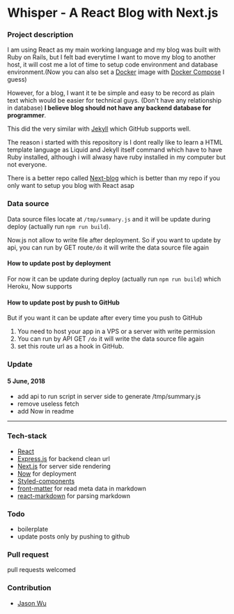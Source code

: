 # Whisper - A React Blog with Next.js

### Project description

I am using React as my main working language and my blog was built with Ruby on Rails, but I felt bad everytime I want to move my blog to another host, it will cost me a lot of time to setup code environment and database environment.(Now you can also set a [Docker](https://www.docker.com/) image with [Docker Compose](https://docs.docker.com/compose/) I guess)

However, for a blog, I want it te be simple and easy to be record as plain text which would be easier for technical guys. (Don't have any relationship in database) **I believe blog should not have any backend database for programmer**.

This did the very similar with [Jekyll](https://github.com/jekyll/jekyll) which GitHub supports well. 

The reason i started with this repository is I dont really like to learn a HTML template language as Liquid and Jekyll itself command which have to have Ruby installed, although i will alwasy have ruby installed in my computer but not everyone.

There is a better repo called [Next-blog](https://github.com/tscanlin/next-blog) which is better than my repo if you only want to setup you blog with React asap

### Data source
Data source files locate at `/tmp/summary.js` and it will be update during deploy (actually run `npm run build`).

Now.js not allow to write file after deployment. So if you want to update by api, you can run by GET route`/do` it will write the data source file again

#### How to update post by deployment
For now it can be update during deploy (actually run `npm run build`) which Heroku, Now supports

#### How to update post by push to GitHub
But if you want it can be update after every time you push to GitHub
 1. You need to host your app in a VPS or a server with write permission
 2. You can run by API GET `/do` it will write the data source file again
 3. set this route url as a hook in GitHub. 

### Update
#### 5 June, 2018
 - add api to run script in server side to generate /tmp/summary.js
 - remove useless fetch
 - add Now in readme

---

### Tech-stack
- [React](https://reactjs.org/) 
- [Express.js](https://expressjs.com/) for backend clean url
- [Next.js](https://github.com/zeit/next.js/) for server side rendering
- [Now](https://zeit.co/now) for deployment
- [Styled-components](https://www.styled-components.com/)
- [front-matter](https://github.com/jxson/front-matter) for read meta data in markdown
- [react-markdown](https://github.com/rexxars/react-markdown) for parsing markdown 

### Todo
- boilerplate
- update posts only by pushing to github

### Pull request
pull requests welcomed

### Contribution
- [Jason Wu](https://github.com/quatrejuin)